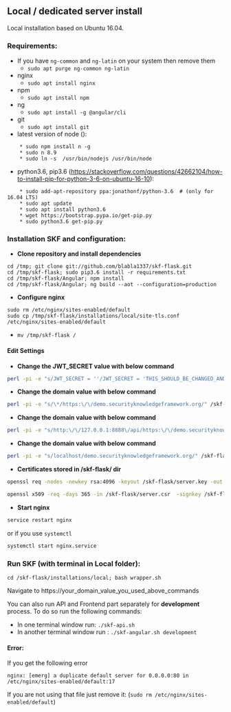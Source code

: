 ## Local / dedicated server install

Local installation based on Ubuntu 16.04.

### Requirements:
- If you have `ng-common` and `ng-latin` on your system then remove them
    + `sudo apt purge ng-common ng-latin`
- nginx
    + `sudo apt install nginx`
- npm
    + `sudo apt install npm`
- ng
    + `sudo apt install -g @angular/cli`
- git
    + `sudo apt install git`
- latest version of node ():
```
    * sudo npm install n -g
    * sudo n 8.9
    * sudo ln -s  /usr/bin/nodejs /usr/bin/node
```

- python3.6, pip3.6 (https://stackoverflow.com/questions/42662104/how-to-install-pip-for-python-3-6-on-ubuntu-16-10):
```
    * sudo add-apt-repository ppa:jonathonf/python-3.6  # (only for 16.04 LTS)
    * sudo apt update
    * sudo apt install python3.6
    * wget https://bootstrap.pypa.io/get-pip.py
    * sudo python3.6 get-pip.py
```

### Installation SKF and configuration:

* __Clone repository and install dependencies__

```
cd /tmp; git clone git://github.com/blabla1337/skf-flask.git
cd /tmp/skf-flask; sudo pip3.6 install -r requirements.txt
cd /tmp/skf-flask/Angular; npm install
cd /tmp/skf-flask/Angular; ng build --aot --configuration=production
```

* __Configure nginx__

```
sudo rm /etc/nginx/sites-enabled/default
sudo cp /tmp/skf-flask/installations/local/site-tls.conf /etc/nginx/sites-enabled/default
```

* `mv /tmp/skf-flask /`

#### Edit Settings

* __Change the JWT_SECRET value with below command__

```bash
perl -pi -e "s/JWT_SECRET = ''/JWT_SECRET = 'THIS_SHOULD_BE_CHANGED_AND_RANDOM'/" /skf-flask/skf/settings.py
```

* __Change the domain value with below command__

```bash
perl -pi -e "s/\*/https:\/\/demo.securityknowledgeframework.org/" /skf-flask/skf/settings.py
```

* __Change the domain value with below command__

```bash
perl -pi -e "s/http:\/\/127.0.0.1:8888\/api/https:\/\/demo.securityknowledgeframework.org\/api/" /skf-flask/Angular/src/environments/environment.prod.ts
```

* __Change the domain value with below command__

```bash
perl -pi -e "s/localhost/demo.securityknowledgeframework.org/" /skf-flask/installations/local/skf-angular.sh
```

* __Certificates stored in /skf-flask/ dir__

```bash
openssl req -nodes -newkey rsa:4096 -keyout /skf-flask/server.key -out /skf-flask/server.csr  -subj "/CN=OWASP-SKF"
```

```bash
openssl x509 -req -days 365 -in /skf-flask/server.csr  -signkey /skf-flask/server.key -out /skf-flask/server.pem
```

* __Start nginx__

```bash
service restart nginx
```
or if you use `systemctl`

```bash
systemctl start nginx.service
```


### Run SKF (with terminal in Local folder):

```
cd /skf-flask/installations/local; bash wrapper.sh
```

Navigate to https://your_domain_value_you_used_above_commands

You can also run API and Frontend part separately for __development__ process. To do so run the following commands:

* In one terminal window run: `./skf-api.sh`
* In another terminal window run : `./skf-angular.sh development`

#### Error:

If you get the following error

```
nginx: [emerg] a duplicate default server for 0.0.0.0:80 in /etc/nginx/sites-enabled/default:17
```

If you are not using that file just remove it: (```sudo rm /etc/nginx/sites-enabled/default```)
